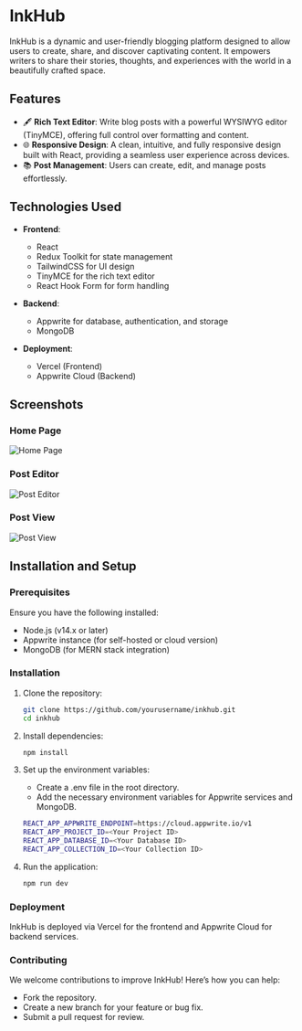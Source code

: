 # InkHub

InkHub is a dynamic and user-friendly blogging platform designed to allow users to create, share, and discover captivating content. It empowers writers to share their stories, thoughts, and experiences with the world in a beautifully crafted space.

## Features

- 🖋 **Rich Text Editor**: Write blog posts with a powerful WYSIWYG editor (TinyMCE), offering full control over formatting and content.
- 🌐 **Responsive Design**: A clean, intuitive, and fully responsive design built with React, providing a seamless user experience across devices.
- 📚 **Post Management**: Users can create, edit, and manage posts effortlessly.

## Technologies Used

- **Frontend**: 
  - React
  - Redux Toolkit for state management
  - TailwindCSS for UI design
  - TinyMCE for the rich text editor
  - React Hook Form for form handling

- **Backend**: 
  - Appwrite for database, authentication, and storage
  - MongoDB
  
- **Deployment**: 
  - Vercel (Frontend)
  - Appwrite Cloud (Backend)

## Screenshots

### Home Page
![Home Page](./screenshots/homepage.png)

### Post Editor
![Post Editor](./screenshots/post-editor.png)

### Post View
![Post View](./screenshots/post-view.png)

## Installation and Setup

### Prerequisites

Ensure you have the following installed:
- Node.js (v14.x or later)
- Appwrite instance (for self-hosted or cloud version)
- MongoDB (for MERN stack integration)

### Installation

1. Clone the repository:

   ```bash
   git clone https://github.com/yourusername/inkhub.git
   cd inkhub
2. Install dependencies:
   ```bash
   npm install
3. Set up the environment variables:
   - Create a .env file in the root directory.
   - Add the necessary environment variables for Appwrite services and MongoDB.
   ```bash
   REACT_APP_APPWRITE_ENDPOINT=https://cloud.appwrite.io/v1
   REACT_APP_PROJECT_ID=<Your Project ID>
   REACT_APP_DATABASE_ID=<Your Database ID>
   REACT_APP_COLLECTION_ID=<Your Collection ID>
4. Run the application:
   ```bash
   npm run dev

### Deployment
InkHub is deployed via Vercel for the frontend and Appwrite Cloud for backend services.

### Contributing
We welcome contributions to improve InkHub! Here’s how you can help:
- Fork the repository.
- Create a new branch for your feature or bug fix.
- Submit a pull request for review.
